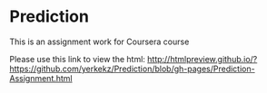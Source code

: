 # Prediction

This is an assignment work for Coursera course

Please use this link to view the html:
http://htmlpreview.github.io/?https://github.com/yerkekz/Prediction/blob/gh-pages/Prediction-Assignment.html
